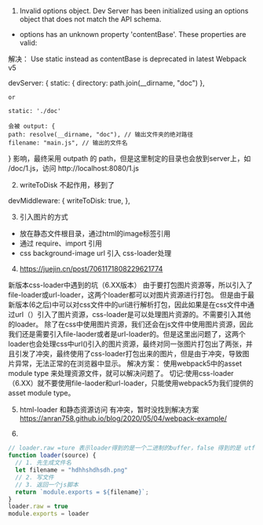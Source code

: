 ##

1. Invalid options object. Dev Server has been initialized using an options object that does not match the API schema.
 - options has an unknown property 'contentBase'. These properties are valid:

解决：
 Use static instead as contentBase is deprecated in latest Webpack v5

   devServer: {
    static: {
      directory: path.join(__dirname, "doc")
    },

    or

    static: './doc'

    会被 output: {
    path: resolve(__dirname, "doc"), // 输出文件夹的绝对路径
    filename: "main.js", // 输出的文件名
  } 影响，最终采用 outpath 的 path，但是这里制定的目录也会放到server上，如 /doc/1.js，访问 http://localhost:8080/1.js

  2. writeToDisk 不起作用，移到了     

  devMiddleware: {
      writeToDisk: true,
    },

3. 引入图片的方式

- 放在静态文件根目录，通过html的image标签引用
- 通过 require、import 引用
- css background-image url 引入 css-loader处理

4. https://juejin.cn/post/7061171808229621774

新版本css-loader中遇到的坑（6.XX版本）
由于要打包图片资源等，所以引入了file-loader或url-loader，这两个loader都可以对图片资源进行打包。
但是由于最新版本(6之后)中可以对css文件中的url进行解析打包，因此如果是在css文件中通过url（）引入了图片资源，css-loader是可以处理图片资源的。不需要引入其他的loader。
除了在css中使用图片资源，我们还会在js文件中使用图片资源，因此我们还是需要引入file-laoder或者是url-loader的。但是这里出问题了，这两个loader也会处理css中url()引入的图片资源，最终对同一张图片打包出了两张，并且引发了冲突，最终使用了css-loader打包出来的图片，但是由于冲突，导致图片异常，无法正常的在浏览器中显示。
解决方案：
使用webpack5中的asset module type 来处理资源文件，就可以解决问题了。
切记:使用css-loader（6.XX）就不要使用file-laoder和url-loader，只能使用webpack5为我们提供的asset module type。

5. html-loader 和静态资源访问 有冲突，暂时没找到解决方案
https://anran758.github.io/blog/2020/05/04/webpack-example/

6. 
```js
// loader.raw =ture 表示loader得到的是一个二进制的buffer，false 得到的是 utf-8 字符串
function loader(source) {
  // 1. 先生成文件名
  let filename = "hdhhshdhsdh.png"
  // 2. 写文件
  // 3. 返回一个js脚本
  return `module.exports = ${filename}`;
}
loader.raw = true
module.exports = loader
```